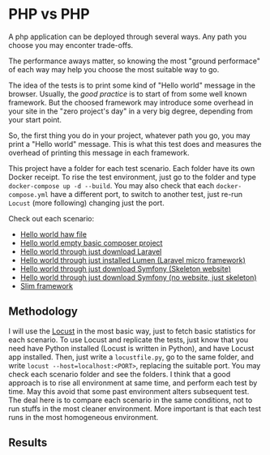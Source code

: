 # PHP vs PHP

A php application can be deployed through several ways. Any path you choose you may enconter trade-offs.

The performance aways matter, so knowing the most "ground performace" of each way may help you choose the most suitable way to go.

The idea of the tests is to print some kind of "Hello world" message in the browser. Usually, the *good practice* is to start of from some well known framework. But the choosed framework may introduce some overhead in your site in the "zero project's day" in a very big degree, depending from your start point.

So, the first thing you do in your project, whatever path you go, you may print a "Hello world" message. This is what this test does and measures the overhead of printing this message in each framework.

This project have a folder for each test scenario. Each folder have its own Docker receipt. To rise the test environment, just go to the folder and type `docker-compose up -d --build`. You may also check that each `docker-compose.yml` have a different port, to switch to another test, just re-run `Locust` (more following) changing just the port.

Check out each scenario:

* [Hello world haw file](hawfile/README.md)
* [Hello world empty basic composer project](basic_composer_project/README.md)
* [Hello world through just download Laravel](laravel/README.md)
* [Hello world through just installed Lumen (Laravel micro framework)](lumen/README.md)
* [Hello world through just download Symfony (Skeleton website)](symfony_website/README.md)
* [Hello world through just download Symfony (no website, just skeleton)](symfony_skeleton/README.md)
* [Slim framework](slim/README.md)

## Methodology

I will use the [Locust](https://locust.io/) in the most basic way, just to fetch basic statistics for each scenario. To use Locust and replicate the tests, just know that you need have Python installed (Locust is written in Python), and have Locust app installed. Then, just write a `locustfile.py`, go to the same folder, and write `locust --host=localhost:<PORT>`, replacing the suitable port. You may check each scenario folder and see the folders.
I think that a good approach is to rise all environment at same time, and perform each test by time. May this avoid that some past environment alters subsequent test. The deal here is to compare each scenario in the same conditions, not to run stuffs in the most cleaner environment. More important is that each test runs in the most homogeneous environment.

## Results

